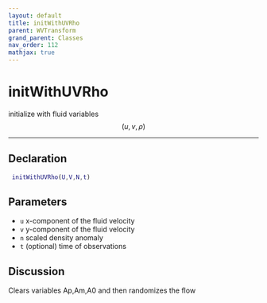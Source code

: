 ```yaml
---
layout: default
title: initWithUVRho
parent: WVTransform
grand_parent: Classes
nav_order: 112
mathjax: true
---
```


#  initWithUVRho

initialize with fluid variables $$(u,v,\rho)$$


---

## Declaration
```matlab
 initWithUVRho(U,V,N,t)
```
## Parameters
+ `u`  x-component of the fluid velocity
+ `v`  y-component of the fluid velocity
+ `n`  scaled density anomaly
+ `t`  (optional) time of observations

## Discussion

  Clears variables Ap,Am,A0 and then randomizes the flow
            
